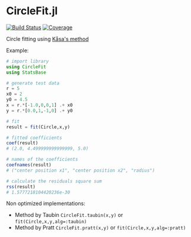 # CircleFit.jl

[![Build Status](https://travis-ci.com/feanor12/CircleFit.jl.svg?branch=master)](https://travis-ci.com/feanor12/CircleFit.jl)
[![Coverage](https://codecov.io/gh/feanor12/CircleFit.jl/branch/master/graph/badge.svg)](https://codecov.io/gh/feanor12/CircleFit.jl)


Circle fitting using [Kåsa's method](https://doi.org/10.1109/TIM.1976.6312298)

Example:
```julia
# import library
using CircleFit
using StatsBase

# generate test data
r = 5
x0 = 2
y0 = 4.5
x = r.*[-1.0,0,0,1] .+ x0
y = r.*[0.0,1,-1,0] .+ y0

# fit
result = fit(Circle,x,y)

# fitted coefficients
coef(result)
# (2.0, 4.499999999999999, 5.0)

# names of the coefficients
coefnames(result)
# ("center position x1", "center position x2", "radius")

# calculate the residuals square sum
rss(result)
# 1.5777218104420236e-30
```

Non optimized implementations:
* Method by Taubin `CircleFit.taubin(x,y)` or `fit(Circle,x,y,alg=:taubin)`
* Method by Pratt `CircleFit.pratt(x,y)` or `fit(Circle,x,y,alg=:pratt)`
